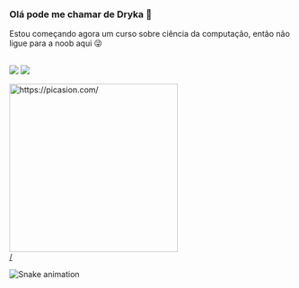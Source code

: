 ### Olá pode me chamar de Dryka 👋
Estou começando agora um curso sobre ciência da computação, então não ligue para a noob aqui 😜

  </div>
  <br><a href="https://www.youtube.com/channel/UCAH13gUwq6BvgGc5LIRCpbw" target="_blank"><img src="https://img.shields.io/badge/-Youtube-%23EA4335?style=for-the-badge&logo=youtube&logoColor=white" target="_blank"></a>
   	<a href="https://www.twitch.tv/ghoulgirl92" target="_blank"><img src="https://img.shields.io/badge/Twitch-9146FF?style=for-the-badge&logo=twitch&logoColor=white" target="_blank"></a>
  
  <a href="https://picasion.com/"><img src="https://i.picasion.com/pic92/6d264420b8468059d7293a0ce1417335.gif" width="300" height="300" border="0" alt="https://picasion.com/" /></a><br /><a href="https://picasion.com/">/</a>
    
  ![Snake animation](https://github.com/ghoulgirl92/ghoulgirl92/blob/output/github-contribution-grid-snake.svg)
 <div>
